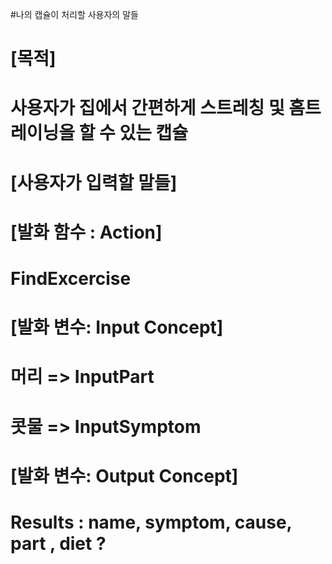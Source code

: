 #나의 캡슐이 처리할 사용자의 말들
# [목적]
# 사용자가 집에서 간편하게 스트레칭 및 홈트레이닝을 할 수 있는 캡슐

# [사용자가 입력할 말들]
# 
# 

# [발화 함수 : Action]
# FindExcercise

# [발화 변수: Input Concept]
# 머리 => InputPart
# 콧물 => InputSymptom

# [발화 변수: Output Concept]
# Results : name, symptom, cause, part , diet ?